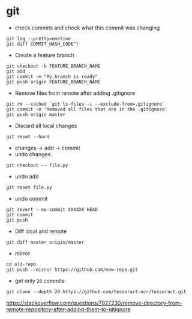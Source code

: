 # git
  
* check commits and check what this commit was changing  
```
git log --pretty=oneline
git diff COMMIT_HASH_CODE^!
```

* Create a feature branch  
```
git checkout -b FEATURE_BRANCH_NAME
git add .
git commit -m "My branch is ready"
git push origin FEATURE_BRANCH_NAME
```

* Remove files from remote after adding .gitignore  
```
git rm --cached `git ls-files -i --exclude-from=.gitignore` 
git commit -m 'Removed all files that are in the .gitignore' 
git push origin master
```

* Discard all local changes  
```
git reset --hard
```

* changes -> add -> commit
* undo changes
```
git checkout -- file.py
```

* undo add
```
git reset file.py
```

* undo commit
```
git revert --no-commit XXXXXX HEAD
git commit
git push
```

* Diff local and remote  
```
git diff master origin/master
```

* mirror  
```
cd old-repo
git push --mirror https://github.com/new-repo.git
```

* get only `20` commits
```
git clone --depth 20 https://github.com/tesseract-ocr/tesseract.git
```

https://stackoverflow.com/questions/7927230/remove-directory-from-remote-repository-after-adding-them-to-gitignore

